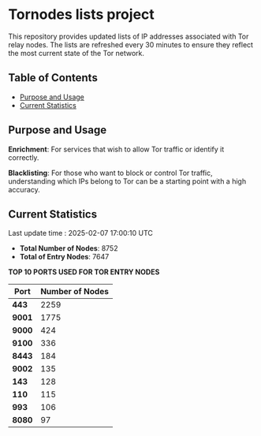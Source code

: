 # Tornodes lists project

This repository provides updated lists of IP addresses associated with Tor relay nodes. The lists are refreshed every 30 minutes to ensure they reflect the most current state of the Tor network.

## Table of Contents

- [Purpose and Usage](#purpose-and-usage)
- [Current Statistics](#current-statistics)


## Purpose and Usage

**Enrichment**: For services that wish to allow Tor traffic or identify it correctly.

**Blacklisting**: For those who want to block or control Tor traffic, understanding which IPs belong to Tor can be a starting point with a high accuracy.

## Current Statistics

Last update time : 2025-02-07 17:00:10 UTC

- **Total Number of Nodes**: 8752
- **Total of Entry Nodes**: 7647

**TOP 10 PORTS USED FOR TOR ENTRY NODES**

| **Port** | **Number of Nodes** |
|------|-----------------|
| **443**   | 2259  |
| **9001**   | 1775  |
| **9000**   | 424  |
| **9100**   | 336  |
| **8443**   | 184  |
| **9002**   | 135  |
| **143**   | 128  |
| **110**   | 115  |
| **993**   | 106  |
| **8080**   | 97  |

